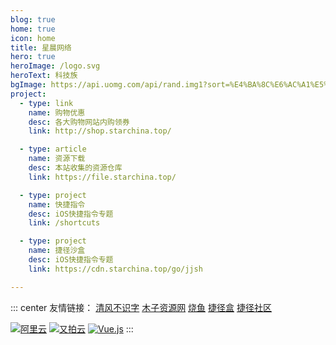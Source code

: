 ```yaml
---
blog: true
home: true
icon: home
title: 星晨网络
hero: true
heroImage: /logo.svg
heroText: 科技族
bgImage: https://api.uomg.com/api/rand.img1?sort=%E4%BA%8C%E6%AC%A1%E5%85%83
project:
  - type: link
    name: 购物优惠
    desc: 各大购物网站内购领券
    link: http://shop.starchina.top/

  - type: article
    name: 资源下载
    desc: 本站收集的资源仓库
    link: https://file.starchina.top/

  - type: project
    name: 快捷指令
    desc: iOS快捷指令专题
    link: /shortcuts

  - type: project
    name: 捷径沙盒
    desc: iOS快捷指令专题
    link: https://cdn.starchina.top/go/jjsh

---
```

::: center
友情链接：  [清风不识字](https://woriqq.com/)  [木子资源网](https://www.womc.cn/)  [烧鱼](https://shaoyuu.com/)  [捷径盒](https://jiejinghe.com/)  [捷径社区](https://sharecuts.cn/)

[![阿里云](/assets/logo/aliyun.png)](https://www.aliyun.com/product/ecs?source=5176.11533457&userCode=ixqnlu7p)  [![又拍云](/assets/logo/upyun.png)](https://console.upyun.com/register/?invite=S1eUxkY1U)   [![Vue.js](/assets/logo/vuejs.png)](https://vuejs.org/)
:::
